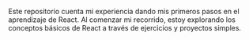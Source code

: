 Este repositorio cuenta mi experiencia dando mis primeros pasos en el aprendizaje de React. Al comenzar mi recorrido, estoy explorando los conceptos básicos de React a través de ejercicios y proyectos simples.

